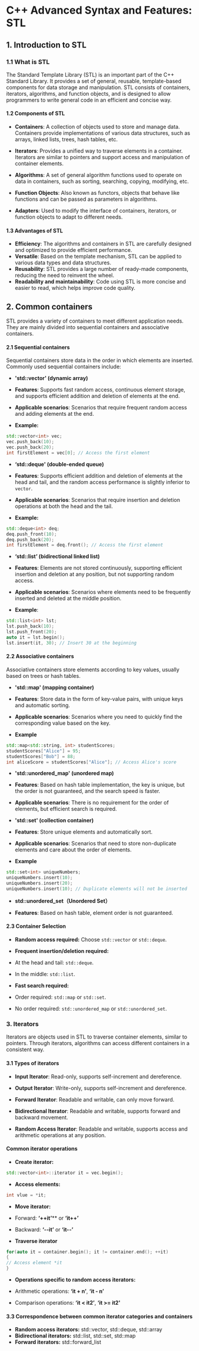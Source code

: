 # C++ Advanced Syntax and Features: STL

## 1. Introduction to STL

### 1.1 What is STL

The Standard Template Library (STL) is an important part of the C++ Standard Library. It provides a set of general, reusable, template-based components for data storage and manipulation. STL consists of containers, iterators, algorithms, and function objects, and is designed to allow programmers to write general code in an efficient and concise way.

#### 1.2 Components of STL

- **Containers**: A collection of objects used to store and manage data. Containers provide implementations of various data structures, such as arrays, linked lists, trees, hash tables, etc.

- **Iterators**: Provides a unified way to traverse elements in a container. Iterators are similar to pointers and support access and manipulation of container elements.

- **Algorithms**: A set of general algorithm functions used to operate on data in containers, such as sorting, searching, copying, modifying, etc.
- **Function Objects**: Also known as functors, objects that behave like functions and can be passed as parameters in algorithms.
- **Adapters**: Used to modify the interface of containers, iterators, or function objects to adapt to different needs.

#### 1.3 Advantages of STL

- **Efficiency**: The algorithms and containers in STL are carefully designed and optimized to provide efficient performance.
- **Versatile**: Based on the template mechanism, STL can be applied to various data types and data structures.
- **Reusability**: STL provides a large number of ready-made components, reducing the need to reinvent the wheel.
- **Readability and maintainability**: Code using STL is more concise and easier to read, which helps improve code quality.

## 2. Common containers

STL provides a variety of containers to meet different application needs. They are mainly divided into sequential containers and associative containers.

#### 2.1 Sequential containers

Sequential containers store data in the order in which elements are inserted. Commonly used sequential containers include:

- **'std::vector' (dynamic array)**

- **Features**: Supports fast random access, continuous element storage, and supports efficient addition and deletion of elements at the end.

- **Applicable scenarios**: Scenarios that require frequent random access and adding elements at the end.

- **Example:**

```c++
std::vector<int> vec;
vec.push_back(10);
vec.push_back(20);
int firstElement = vec[0]; // Access the first element
```

- **‘std::deque' (double-ended queue)**

- **Features**: Supports efficient addition and deletion of elements at the head and tail, and the random access performance is slightly inferior to `vector`.

- **Applicable scenarios**: Scenarios that require insertion and deletion operations at both the head and the tail.

- **Example:**

```c++
std::deque<int> deq;
deq.push_front(10);
deq.push_back(20);
int firstElement = deq.front(); // Access the first element
```

- **‘std::list’ (bidirectional linked list)**

- **Features**: Elements are not stored continuously, supporting efficient insertion and deletion at any position, but not supporting random access.

- **Applicable scenarios**: Scenarios where elements need to be frequently inserted and deleted at the middle position.

- **Example**:

```c++
std::list<int> lst;
lst.push_back(10);
lst.push_front(20);
auto it = lst.begin();
lst.insert(it, 30); // Insert 30 at the beginning
```

#### 2.2 Associative containers

Associative containers store elements according to key values, usually based on trees or hash tables.

- **'std::map' (mapping container)**

- **Features**: Store data in the form of key-value pairs, with unique keys and automatic sorting.

- **Applicable scenarios**: Scenarios where you need to quickly find the corresponding value based on the key.

- **Example**

```c++
std::map<std::string, int> studentScores;
studentScores["Alice"] = 95;
studentScores["Bob"] = 88;
int aliceScore = studentScores["Alice"]; // Access Alice's score
```

- **'std::unordered_map' (unordered map)**
- **Features**: Based on hash table implementation, the key is unique, but the order is not guaranteed, and the search speed is faster.
- **Applicable scenarios**: There is no requirement for the order of elements, but efficient search is required.

- **'std::set' (collection container)**

- **Features**: Store unique elements and automatically sort.

- **Applicable scenarios**: Scenarios that need to store non-duplicate elements and care about the order of elements.

- **Example**

```c++
std::set<int> uniqueNumbers;
uniqueNumbers.insert(10);
uniqueNumbers.insert(20);
uniqueNumbers.insert(10); // Duplicate elements will not be inserted
```

- **std::unordered_set（Unordered Set）**

- **Features**: Based on hash table, element order is not guaranteed.

#### 2.3 Container Selection

- **Random access required:** Choose `std::vector` or `std::deque`.

- **Frequent insertion/deletion required:**
- At the head and tail: `std::deque`.
- In the middle: `std::list`.
- **Fast search required:**
- Order required: `std::map` or `std::set`.
- No order required: `std::unordered_map` or `std::unordered_set`.

### 3. Iterators

Iterators are objects used in STL to traverse container elements, similar to pointers. Through iterators, algorithms can access different containers in a consistent way.

#### 3.1 Types of iterators

- **Input Iterator**: Read-only, supports self-increment and dereference.

- **Output Iterator**: Write-only, supports self-increment and dereference.

- **Forward Iterator**: Readable and writable, can only move forward.

- **Bidirectional Iterator**: Readable and writable, supports forward and backward movement.

- **Random Access Iterator**: Readable and writable, supports access and arithmetic operations at any position.

#### Common iterator operations

- **Create iterator:**

```c++
std::vector<int>::iterator it = vec.begin();
```

- **Access elements:**

```c++
int vlue = *it;
```

- **Move iterator:**

- Forward: **‘++it’**** or **‘it++’**
- Backward: **‘--it’** or **‘it--’**

- **Traverse iterator**

```c++
for(auto it = container.begin(); it != container.end(); ++it)
{
// Access element *it
}
```

- **Operations specific to random access iterators:**

- Arithmetic operations: **‘it + n’**, **‘it - n’**

- Comparison operations: **‘it < it2’**, **‘it >= it2'**

#### 3.3 Correspondence between common iterator categories and containers

- **Random access iterators:** std::vector, std::deque, std::array
- **Bidirectional iterators:** std::list, std::set, std::map
- **Forward iterators:** std::forward_list